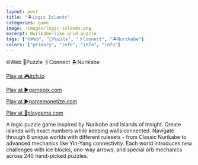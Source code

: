 ```yaml
---
layout: post
title: "🏝️Logic Islands"
categories: game
image: /images/logic-islands.png
excerpt: Nurikabe-like grid puzzle
tags: ["🌐Web", "🧩Puzzle", "🖇️Connect", "🏝️Nurikabe"]
colors: ["primary", "info", "info", "info"]
---
```


<span class="badge badge-primary">🌐Web</span>
<span class="badge badge-info">🧩Puzzle</span>
<span class="badge badge-info">🖇️Connect</span>
<span class="badge badge-info">🏝️Nurikabe</span>

<a href="https://sublevelgames.itch.io/logic-islands" class="btn btn-primary btn-lg">Play at 🎮itch.io</a>

<a href="https://www.gamepix.com/play/logic-islands" class="btn btn-primary btn-lg">Play at ▶️gamepix.com</a>

<a href="https://html5.gamemonetize.co/xsocq2kafpyvurms2y1w7o3g3urm948t/" class="btn btn-primary btn-lg">Play at ▶️gamemonetize.com</a>

<a href="https://playgama.com/game/logic-islands" class="btn btn-primary btn-lg">Play at 💜playgama.com</a>

A logic puzzle game inspired by Nurikabe and Islands of Insight. Create islands with exact numbers while keeping walls connected. Navigate through 6 unique worlds with different rulesets - from Classic Nurikabe to advanced mechanics like Yin-Yang connectivity. Each world introduces new challenges with ice blocks, one-way arrows, and special orb mechanics across 240 hand-picked puzzles.

